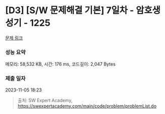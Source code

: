# [D3] [S/W 문제해결 기본] 7일차 - 암호생성기 - 1225 

[문제 링크](https://swexpertacademy.com/main/code/problem/problemDetail.do?contestProbId=AV14uWl6AF0CFAYD) 

### 성능 요약

메모리: 58,532 KB, 시간: 176 ms, 코드길이: 2,047 Bytes

### 제출 일자

2023-11-05 18:23



> 출처: SW Expert Academy, https://swexpertacademy.com/main/code/problem/problemList.do